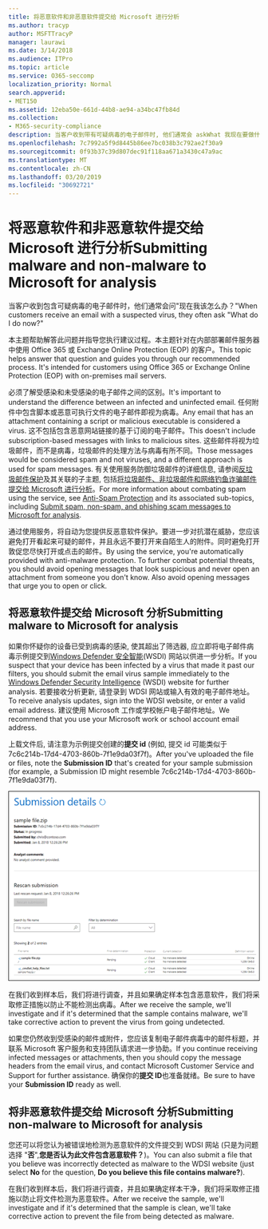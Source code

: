 ```yaml
---
title: 将恶意软件和非恶意软件提交给 Microsoft 进行分析
ms.author: tracyp
author: MSFTTracyP
manager: laurawi
ms.date: 3/14/2018
ms.audience: ITPro
ms.topic: article
ms.service: O365-seccomp
localization_priority: Normal
search.appverid:
- MET150
ms.assetid: 12eba50e-661d-44b8-ae94-a34bc47fb84d
ms.collection:
- M365-security-compliance
description: 当客户收到带有可疑病毒的电子邮件时, 他们通常会 askWhat 我现在要做什么？
ms.openlocfilehash: 7c7992a5f9d8445b86ee7bc038b3c792ae2f30a9
ms.sourcegitcommit: 0f93b37c39d807dec91f118aa671a3430c47a9ac
ms.translationtype: MT
ms.contentlocale: zh-CN
ms.lasthandoff: 03/20/2019
ms.locfileid: "30692721"
---
```

# <a name="submitting-malware-and-non-malware-to-microsoft-for-analysis"></a><span data-ttu-id="8db9f-103">将恶意软件和非恶意软件提交给 Microsoft 进行分析</span><span class="sxs-lookup"><span data-stu-id="8db9f-103">Submitting malware and non-malware to Microsoft for analysis</span></span>

<span data-ttu-id="8db9f-104">当客户收到包含可疑病毒的电子邮件时，他们通常会问"现在我该怎么办？"</span><span class="sxs-lookup"><span data-stu-id="8db9f-104">When customers receive an email with a suspected virus, they often ask "What do I do now?"</span></span>
  
<span data-ttu-id="8db9f-p101">本主题帮助解答此问题并指导您执行建议过程。本主题针对在内部部署邮件服务器中使用 Office 365 或 Exchange Online Protection (EOP) 的客户。</span><span class="sxs-lookup"><span data-stu-id="8db9f-p101">This topic helps answer that question and guides you through our recommended process. It's intended for customers using Office 365 or Exchange Online Protection (EOP) with on-premises mail servers.</span></span>
  
<span data-ttu-id="8db9f-107">必须了解受感染和未受感染的电子邮件之间的区别。</span><span class="sxs-lookup"><span data-stu-id="8db9f-107">It's important to understand the difference between an infected and uninfected email.</span></span> <span data-ttu-id="8db9f-108">任何附件中包含脚本或恶意可执行文件的电子邮件即视为病毒。</span><span class="sxs-lookup"><span data-stu-id="8db9f-108">Any email that has an attachment containing a script or malicious executable is considered a virus.</span></span> <span data-ttu-id="8db9f-109">这不包括包含恶意网站链接的基于订阅的电子邮件。</span><span class="sxs-lookup"><span data-stu-id="8db9f-109">This doesn't include subscription-based messages with links to malicious sites.</span></span> <span data-ttu-id="8db9f-110">这些邮件将视为垃圾邮件，而不是病毒，垃圾邮件的处理方法与病毒有所不同。</span><span class="sxs-lookup"><span data-stu-id="8db9f-110">Those messages would be considered spam and not viruses, and a different approach is used for spam messages.</span></span> <span data-ttu-id="8db9f-111">有关使用服务防御垃圾邮件的详细信息, 请参阅[反垃圾邮件保护](anti-spam-and-anti-malware-protection.md)及其关联的子主题, 包括[将垃圾邮件、非垃圾邮件和网络钓鱼诈骗邮件提交给 Microsoft 进行分析](submit-spam-non-spam-and-phishing-scam-messages-to-microsoft-for-analysis.md)。</span><span class="sxs-lookup"><span data-stu-id="8db9f-111">For more information about combating spam using the service, see [Anti-Spam Protection](anti-spam-and-anti-malware-protection.md) and its associated sub-topics, including [Submit spam, non-spam, and phishing scam messages to Microsoft for analysis](submit-spam-non-spam-and-phishing-scam-messages-to-microsoft-for-analysis.md).</span></span> 
  
<span data-ttu-id="8db9f-p103">通过使用服务，将自动为您提供反恶意软件保护。要进一步对抗潜在威胁，您应该避免打开看起来可疑的邮件，并且永远不要打开来自陌生人的附件。同时避免打开敦促您尽快打开或点击的邮件。</span><span class="sxs-lookup"><span data-stu-id="8db9f-p103">By using the service, you're automatically provided with anti-malware protection. To further combat potential threats, you should avoid opening messages that look suspicious and never open an attachment from someone you don't know. Also avoid opening messages that urge you to open or click.</span></span>
  
## <a name="submitting-malware-to-microsoft-for-analysis"></a><span data-ttu-id="8db9f-115">将恶意软件提交给 Microsoft 分析</span><span class="sxs-lookup"><span data-stu-id="8db9f-115">Submitting malware to Microsoft for analysis</span></span>

<span data-ttu-id="8db9f-116">如果你怀疑你的设备已受到病毒的感染, 使其超出了筛选器, 应立即将电子邮件病毒示例提交到[Windows Defender 安全智能](https://www.microsoft.com/wdsi/filesubmission)(WSDI) 网站以供进一步分析。</span><span class="sxs-lookup"><span data-stu-id="8db9f-116">If you suspect that your device has been infected by a virus that made it past our filters, you should submit the email virus sample immediately to the [Windows Defender Security Intelligence](https://www.microsoft.com/wdsi/filesubmission) (WSDI) website for further analysis.</span></span> <span data-ttu-id="8db9f-117">若要接收分析更新, 请登录到 WDSI 网站或输入有效的电子邮件地址。</span><span class="sxs-lookup"><span data-stu-id="8db9f-117">To receive analysis updates, sign into the WDSI website, or enter a valid email address.</span></span> <span data-ttu-id="8db9f-118">建议使用 Microsoft 工作或学校帐户电子邮件地址。</span><span class="sxs-lookup"><span data-stu-id="8db9f-118">We recommend that you use your Microsoft work or school account email address.</span></span> 
  
<span data-ttu-id="8db9f-119">上载文件后, 请注意为示例提交创建的**提交 id** (例如, 提交 id 可能类似于 7c6c214b-17d4-4703-860b-7f1e9da03f7f)。</span><span class="sxs-lookup"><span data-stu-id="8db9f-119">After you've uploaded the file or files, note the **Submission ID** that's created for your sample submission (for example, a Submission ID might resemble 7c6c214b-17d4-4703-860b-7f1e9da03f7f).</span></span> 
  
![Windows Defender 安全智能网站中的提交详细信息](media/EOP-Malware-Protection-Center.png)
  
<span data-ttu-id="8db9f-121">在我们收到样本后，我们将进行调查，并且如果确定样本包含恶意软件，我们将采取修正措施以防止不能检测出病毒。</span><span class="sxs-lookup"><span data-stu-id="8db9f-121">After we receive the sample, we'll investigate and if it's determined that the sample contains malware, we'll take corrective action to prevent the virus from going undetected.</span></span>
  
<span data-ttu-id="8db9f-122">如果您仍然收到受感染的邮件或附件，您应该复制电子邮件病毒中的邮件标题，并联系 Microsoft 客户服务和支持团队请求进一步协助。</span><span class="sxs-lookup"><span data-stu-id="8db9f-122">If you continue receiving infected messages or attachments, then you should copy the message headers from the email virus, and contact Microsoft Customer Service and Support for further assistance.</span></span> <span data-ttu-id="8db9f-123">确保你的**提交 ID**也准备就绪。</span><span class="sxs-lookup"><span data-stu-id="8db9f-123">Be sure to have your **Submission ID** ready as well.</span></span> 
  
## <a name="submitting-non-malware-to-microsoft-for-analysis"></a><span data-ttu-id="8db9f-124">将非恶意软件提交给 Microsoft 分析</span><span class="sxs-lookup"><span data-stu-id="8db9f-124">Submitting non-malware to Microsoft for analysis</span></span>

<span data-ttu-id="8db9f-125">您还可以将您认为被错误地检测为恶意软件的文件提交到 WDSI 网站 (只是为问题选择 "**否**",**您是否认为此文件包含恶意软件？**)。</span><span class="sxs-lookup"><span data-stu-id="8db9f-125">You can also submit a file that you believe was incorrectly detected as malware to the WDSI website (just select **No** for the question, **Do you believe this file contains malware?**).</span></span>
  
<span data-ttu-id="8db9f-126">在我们收到样本后，我们将进行调查，并且如果确定样本干净，我们将采取修正措施以防止将文件检测为恶意软件。</span><span class="sxs-lookup"><span data-stu-id="8db9f-126">After we receive the sample, we'll investigate and if it's determined that the sample is clean, we'll take corrective action to prevent the file from being detected as malware.</span></span>
  

